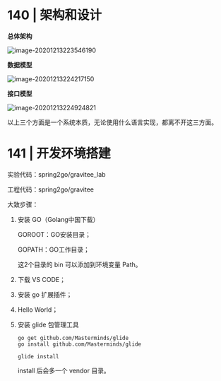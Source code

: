 # 140 | 架构和设计

**总体架构**

![image-20201213223546190](https://gitee.com/yanglu_u/ImgRepository/raw/master/images/20201213223556.png)

**数据模型**

![image-20201213224217150](https://gitee.com/yanglu_u/ImgRepository/raw/master/images/20201213224217.png)

**接口模型**

![image-20201213224924821](https://gitee.com/yanglu_u/ImgRepository/raw/master/images/20201213224924.png)

以上三个方面是一个系统本质，无论使用什么语言实现，都离不开这三方面。

# 141 | 开发环境搭建

实验代码：spring2go/gravitee_lab

工程代码：spring2go/gravitee

大致步骤：

1. 安装 GO（Golang中国下载）

   GOROOT：GO安装目录；

   GOPATH：GO工作目录；

   这2个目录的 bin 可以添加到环境变量 Path。

2. 下载 VS CODE；

3. 安装 go 扩展插件；

4. Hello World；

5. 安装 glide 包管理工具

   ```
   go get github.com/Masterminds/glide
   go install github.com/Masterminds/glide
   ```

   ```
   glide install
   ```

   install 后会多一个 vendor 目录。










